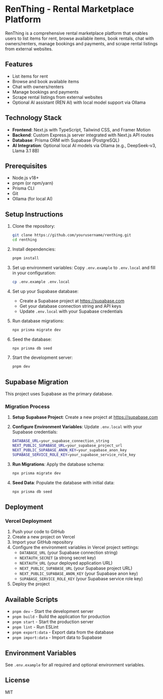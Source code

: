 # RenThing - Rental Marketplace Platform

RenThing is a comprehensive rental marketplace platform that enables users to list items for rent, browse available items, book rentals, chat with owners/renters, manage bookings and payments, and scrape rental listings from external websites.

## Features

- List items for rent
- Browse and book available items
- Chat with owners/renters
- Manage bookings and payments
- Scrape rental listings from external websites
- Optional AI assistant (REN AI) with local model support via Ollama

## Technology Stack

- **Frontend**: Next.js with TypeScript, Tailwind CSS, and Framer Motion
- **Backend**: Custom Express.js server integrated with Next.js API routes
- **Database**: Prisma ORM with Supabase (PostgreSQL)
- **AI Integration**: Optional local AI models via Ollama (e.g., DeepSeek-v3, Llama 3.1 8B)

## Prerequisites

- Node.js v18+
- pnpm (or npm/yarn)
- Prisma CLI
- Git
- Ollama (for local AI)

## Setup Instructions

1. Clone the repository:
   ```bash
   git clone https://github.com/yourusername/renthing.git
   cd renthing
   ```

2. Install dependencies:
   ```bash
   pnpm install
   ```

3. Set up environment variables:
   Copy `.env.example` to `.env.local` and fill in your configuration:
   ```bash
   cp .env.example .env.local
   ```

4. Set up your Supabase database:
   - Create a Supabase project at https://supabase.com
   - Get your database connection string and API keys
   - Update `.env.local` with your Supabase credentials

5. Run database migrations:
   ```bash
   npx prisma migrate dev
   ```

6. Seed the database:
   ```bash
   npx prisma db seed
   ```

7. Start the development server:
   ```bash
   pnpm dev
   ```

## Supabase Migration

This project uses Supabase as the primary database.

### Migration Process

1. **Setup Supabase Project**: Create a new project at https://supabase.com

2. **Configure Environment Variables**: Update `.env.local` with your Supabase credentials:
   ```bash
   DATABASE_URL=your_supabase_connection_string
   NEXT_PUBLIC_SUPABASE_URL=your_supabase_project_url
   NEXT_PUBLIC_SUPABASE_ANON_KEY=your_supabase_anon_key
   SUPABASE_SERVICE_ROLE_KEY=your_supabase_service_role_key
   ```

3. **Run Migrations**: Apply the database schema:
   ```bash
   npx prisma migrate dev
   ```

4. **Seed Data**: Populate the database with initial data:
   ```bash
   npx prisma db seed
   ```

## Deployment

### Vercel Deployment

1. Push your code to GitHub
2. Create a new project on Vercel
3. Import your GitHub repository
4. Configure the environment variables in Vercel project settings:
   - `DATABASE_URL` (your Supabase connection string)
   - `NEXTAUTH_SECRET` (a strong secret key)
   - `NEXTAUTH_URL` (your deployed application URL)
   - `NEXT_PUBLIC_SUPABASE_URL` (your Supabase project URL)
   - `NEXT_PUBLIC_SUPABASE_ANON_KEY` (your Supabase anon key)
   - `SUPABASE_SERVICE_ROLE_KEY` (your Supabase service role key)
5. Deploy the project

## Available Scripts

- `pnpm dev` - Start the development server
- `pnpm build` - Build the application for production
- `pnpm start` - Start the production server
- `pnpm lint` - Run ESLint
- `pnpm export:data` - Export data from the database
- `pnpm import:data` - Import data to Supabase

## Environment Variables

See `.env.example` for all required and optional environment variables.

## License

MIT
